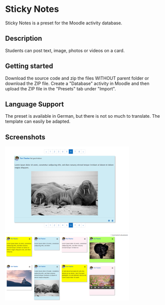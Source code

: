 # Sticky Notes

Sticky Notes is a preset for the Moodle activity database.

## Description

Students can post text, image, photos or videos on a card.

## Getting started

Download the source code and zip the files WITHOUT parent folder or download the ZIP file. Create a "Database" activity in Moodle and then upload the ZIP file in the "Presets" tab under "Import".

## Language Support

The preset is available in German, but there is not so much to translate. The template can easily be adapted.

## Screenshots

<img width="400" alt="single view" src="/screenshots/einzelansicht.png">

<img width="400" alt="list view" src="/screenshots/listenansicht.png">